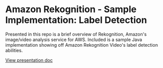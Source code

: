 # Amazon Rekognition - Sample Implementation: Label Detection

Presented in this repo is a brief overview of Rekognition, Amazon's image/video analysis service for AWS.
Included is a sample Java implementation showing off Amazon Rekognition Video's
label detection abilities.


[View presentation doc](tutorial_docs/Rekognition_mini_demo.docx)


